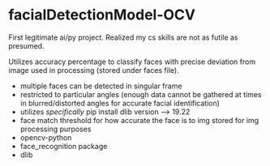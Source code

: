# facialDetectionModel-OCV
First legitimate ai/py project. Realized my cs skills are not as futile as presumed.

Utilizes accuracy percentage to classify faces with precise deviation from image used in processing (stored under faces file).
- multiple faces can be detected in singular frame
- restricted to particular angles (enough data cannot be gathered at times in blurred/distorted angles for accurate facial identification)
- utilizes *specifically* pip install dlib version --> 19.22
- face match threshold for how accurate the face is to img stored for img processing purposes
- opencv-python
- face_recognition package
- dlib
